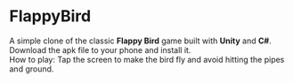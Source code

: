 # FlappyBird
A simple clone of the classic **Flappy Bird** game built with **Unity** and **C#**.  
Download the apk file to your phone and install it.  
How to play: Tap the screen to make the bird fly and avoid hitting the pipes and ground.
